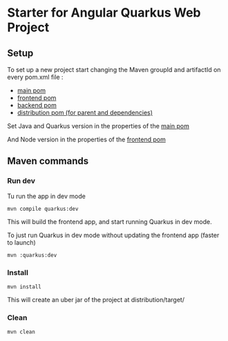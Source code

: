 # Starter for Angular Quarkus Web Project

## Setup

To set up a new project start changing the Maven groupId and artifactId on every pom.xml file :
* [main pom](pom.xml)
* [frontend pom](frontend/pom.xml)
* [backend pom](backend/pom.xml)
* [distribution pom (for parent and dependencies)](distribution/pom.xml)

Set Java and Quarkus version in the properties of the [main pom](pom.xml)

And Node version in the properties of the [frontend pom](frontend/pom.xml)

## Maven commands
### Run dev
Tu run the app in dev mode
```shell script
mvn compile quarkus:dev
```
This will build the frontend app, and start running Quarkus in dev mode.

To just run Quarkus in dev mode without updating the frontend app (faster to launch)
```shell script
mvn :quarkus:dev
```

### Install

```shell script
mvn install
```
This will create an uber jar of the project at distribution/target/

### Clean
```shell script
mvn clean
```